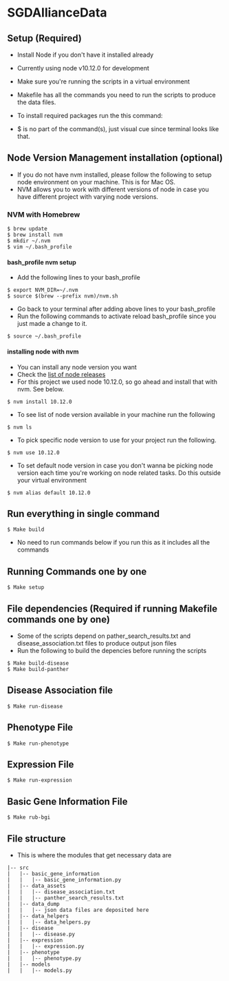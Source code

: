 # SGDAllianceData

## Setup (Required)

- Install Node if you don't have it installed already
- Currently using node v10.12.0 for development  
- Make sure you're running the scripts in a virtual environment
- Makefile has all the commands you need to run the scripts to produce the data files.

- To install required packages run the this command:
- $ is no part of the command(s), just visual cue since terminal looks like that.

## Node Version Management installation (optional)

- If you do not have nvm installed, please follow the following to setup node environment on your machine. This is for Mac OS.
- NVM allows you to work with different versions of node in case you have different project with varying node versions.

### NVM with Homebrew

```
$ brew update
$ brew install nvm
$ mkdir ~/.nvm
$ vim ~/.bash_profile
```

#### bash_profile nvm setup
- Add the following lines to your bash_profile

```
$ export NVM_DIR=~/.nvm
$ source $(brew --prefix nvm)/nvm.sh
```

- Go back to your terminal after adding above lines to your bash_profile
- Run the following commands to activate reload bash_profile  since you just made a change to it. 

```
$ source ~/.bash_profile
```

#### installing node with nvm

- You can install any node version you want
- Check the [list of node releases](https://nodejs.org/en/download/releases/)
- For this project we used node 10.12.0, so go ahead and install that with nvm. See below.

```
$ nvm install 10.12.0
```

- To see list of node version available in your machine run the following

```
$ nvm ls
```

- To pick specific node version to use for your project run the following.

```
$ nvm use 10.12.0
```

- To set default node version in case you don't wanna be picking node version each time you're working on node related tasks. Do this outside your virtual environment

```
$ nvm alias default 10.12.0
```

## Run everything in single command

```
$ Make build
```
- No need to run commands below if you run this as it includes all the commands

## Running Commands one by one

``` 
$ Make setup
```

## File dependencies (Required if running Makefile commands one by one)

- Some of the scripts depend on pather_search_results.txt and disease_association.txt files to produce output json files
- Run the following to build the depencies before running the scripts

```
$ Make build-disease
$ Make build-panther
```

## Disease Association file

```
$ Make run-disease
```

## Phenotype File

```
$ Make run-phenotype 
```

## Expression File

```
$ Make run-expression 
```

## Basic Gene Information File

```
$ Make rub-bgi
```

## File structure

- This is where the modules that get necessary data are

```
|-- src
|   |-- basic_gene_information
|   |   |-- basic_gene_information.py
|   |-- data_assets
|   |   |-- disease_association.txt
|   |   |-- panther_search_results.txt
|   |-- data_dump
|   |   |-- json data files are deposited here
|   |-- data_helpers
|   |   |-- data_helpers.py
|   |-- disease
|   |   |-- disease.py 
|   |-- expression
|   |   |-- expression.py
|   |-- phenotype
|   |   |-- phenotype.py  
|   |-- models
|   |   |-- models.py    
```
